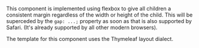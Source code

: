 This component is implemented using flexbox to give all children a consistent
margin regardless of the width or height of the child. This will be superceded
by the `gap: ...;` property as soon as that is also supported by Safari. (It's
already supported by all other modern browsers).

The template for this component uses the Thymeleaf layout dialect.